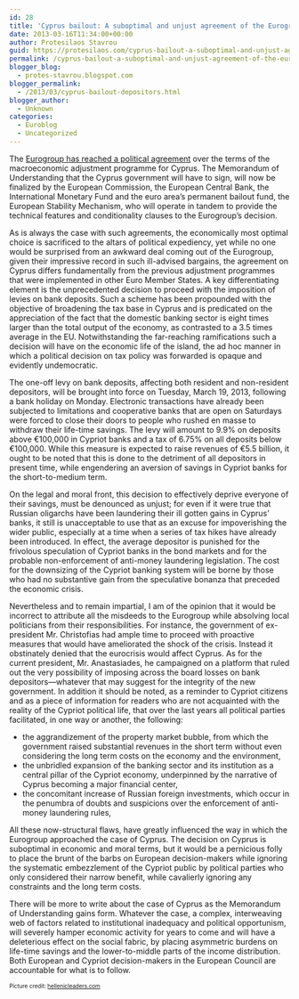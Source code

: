 ```yaml
---
id: 28
title: 'Cyprus bailout: A suboptimal and unjust agreement of the Eurogroup'
date: 2013-03-16T11:34:00+00:00
author: Protesilaos Stavrou
guid: https://protesilaos.com/cyprus-bailout-a-suboptimal-and-unjust-agreement-of-the-eurogroup/
permalink: /cyprus-bailout-a-suboptimal-and-unjust-agreement-of-the-eurogroup/
blogger_blog:
  - protes-stavrou.blogspot.com
blogger_permalink:
  - /2013/03/cyprus-bailout-depositors.html
blogger_author:
  - Unknown
categories:
  - Euroblog
  - Uncategorized
---
```

<div class="separator" style="clear: both; text-align: center;">
</div>

The <a href="http://www.eurozone.europa.eu/newsroom/news/2013/03/eg-statement-cyprus-16-03-13/" rel="nofollow" target="_blank">Eurogroup has reached a political agreement</a> over the terms of the macroeconomic adjustment programme for Cyprus. The Memorandum of Understanding that the Cyprus government will have to sign, will now be finalized by the European Commission, the European Central Bank, the International Monetary Fund and the euro area&#8217;s permanent bailout fund, the European Stability Mechanism, who will operate in tandem to provide the technical features and conditionality clauses to the Eurogroup&#8217;s decision.

As is always the case with such agreements, the economically most optimal choice is sacrificed to the altars of political expediency, yet while no one would be surprised from an awkward deal coming out of the Eurogroup, given their impressive record in such ill-advised bargains, the agreement on Cyprus differs fundamentally from the previous adjustment programmes that were implemented in other Euro Member States. A key differentiating element is the unprecedented decision to proceed with the imposition of levies on bank deposits. Such a scheme has been propounded with the objective of broadening the tax base in Cyprus and is predicated on the appreciation of the fact that the domestic banking sector is eight times larger than the total output of the economy, as contrasted to a 3.5 times average in the EU. Notwithstanding the far-reaching ramifications such a decision will have on the economic life of the island, the ad hoc manner in which a political decision on tax policy was forwarded is opaque and evidently undemocratic.<a name="more"></a>

The one-off levy on bank deposits, affecting both resident and non-resident depositors, will be brought into force on Tuesday, March 19, 2013, following a bank holiday on Monday. Electronic transactions have already been subjected to limitations and cooperative banks that are open on Saturdays were forced to close their doors to people who rushed en masse to withdraw their life-time savings. The levy will amount to 9.9% on deposits above €100,000 in Cypriot banks and a tax of 6.75% on all deposits below €100,000. While this measure is expected to raise revenues of €5.5 billion, it ought to be noted that this is done to the detriment of all depositors in present time, while engendering an aversion of savings in Cypriot banks for the short-to-medium term. 

On the legal and moral front, this decision to effectively deprive everyone of their savings, must be denounced as unjust; for even if it were true that Russian oligarchs have been laundering their ill gotten gains in Cyprus&#8217; banks, it still is unacceptable to use that as an excuse for impoverishing the wider public, especially at a time when a series of tax hikes have already been introduced. In effect, the average depositor is punished for the frivolous speculation of Cypriot banks in the bond markets and for the probable non-enforcement of anti-money laundering legislation. The cost for the downsizing of the Cypriot banking system will be borne by those who had no substantive gain from the speculative bonanza that preceded the economic crisis.

Nevertheless and to remain impartial, I am of the opinion that it would be incorrect to attribute all the misdeeds to the Eurogroup while absolving local politicians from their responsibilities. For instance, the government of ex-president Mr. Christofias had ample time to proceed with proactive measures that would have ameliorated the shock of the crisis. Instead it obstinately denied that the eurocrisis would affect Cyprus. As for the current president, Mr. Anastasiades, he campaigned on a platform that ruled out the very possibility of imposing across the board losses on bank depositors—whatever that may suggest for the integrity of the new government. In addition it should be noted, as a reminder to Cypriot citizens and as a piece of information for readers who are not acquainted with the reality of the Cypriot political life, that over the last years all political parties facilitated, in one way or another, the following:

  * the aggrandizement of the property market bubble, from which the government raised substantial revenues in the short term without even considering the long term costs on the economy and the environment,
  * the unbridled expansion of the banking sector and its institution as a central pillar of the Cypriot economy, underpinned by the narrative of Cyprus becoming a major financial center,
  * the concomitant increase of Russian foreign investments, which occur in the penumbra of doubts and suspicions over the enforcement of anti-money laundering rules,

All these now-structural flaws, have greatly influenced the way in which the Eurogroup approached the case of Cyprus. The decision on Cyprus is suboptimal in economic and moral terms, but it would be a pernicious folly to place the brunt of the barbs on European decision-makers while ignoring the systematic embezzlement of the Cypriot public by political parties who only considered their narrow benefit, while cavalierly ignoring any constraints and the long term costs.

There will be more to write about the case of Cyprus as the Memorandum of Understanding gains form. Whatever the case, a complex, interweaving web of factors related to institutional inadequacy and political opportunism, will severely hamper economic activity for years to come and will have a deleterious effect on the social fabric, by placing asymmetric burdens on life-time savings and the lower-to-middle parts of the income distribution. Both European and Cypriot decision-makers in the European Council are accountable for what is to follow.

<span style="font-size: x-small;">Picture credit: <a href="http://hellenicleaders.com/blog/cyprus-small-country-big-presidency/">hellenicleaders.com</a></span>